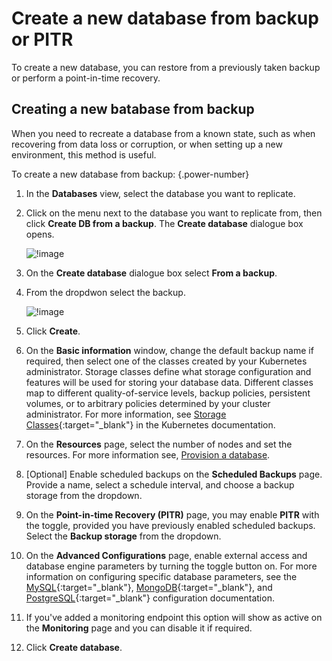 # Create a new database from backup or PITR

To create a new database, you can restore from a previously taken backup or perform a point-in-time recovery.

## Creating a new batabase from backup

When you need to recreate a database from a known state, such as when recovering from data loss or corruption, or when setting up a new environment, this method is useful.

To create a new database from backup:
{.power-number}

1. In the <i class="uil uil-database"></i> **Databases** view, select the database you want to replicate.
2. Click on the <i class="uil uil-ellipsis-h"></i> menu next to the database you want to replicate from, then click **Create DB from a backup**. The **Create database** dialogue box opens.

    ![!image](../images/create_new_db_from_backup.png)

3. On the **Create database** dialogue box select **From a backup**.

4. From the dropdwon select the backup.

    ![!image](../images/create_db.png)

5. Click **Create**.

6. On the **Basic information** window, change the default backup name if required, then select one of the classes created by your Kubernetes administrator.
Storage classes define what storage configuration and features will be used for storing your database data. Different classes map to different quality-of-service levels, backup policies, persistent volumes, or to arbitrary policies determined by your cluster administrator. For more information, see [Storage Classes](https://kubernetes.io/docs/concepts/storage/storage-classes/){:target="_blank"} in the Kubernetes documentation. 
7. On the **Resources** page, select the number of nodes and set the resources. For more information see, [Provision a database](../use/db_provision.md).
8. [Optional] Enable scheduled backups on the **Scheduled Backups** page. Provide a name, select a schedule interval, and choose a backup storage from the dropdown.
9. On the **Point-in-time Recovery (PITR)** page, you may enable **PITR** with the toggle, provided you have previously enabled scheduled backups. Select the **Backup storage** from the dropdown.

10. On the **Advanced Configurations** page, enable external access and database engine parameters by turning the toggle button on. For more information on configuring specific database parameters, see the [MySQL](https://dev.mysql.com/doc/refman/8.0/en/option-files.html){:target="_blank"}, [MongoDB](https://www.mongodb.com/docs/manual/reference/configuration-options){:target="_blank"}, and [PostgreSQL](https://www.postgresql.org/docs/current/config-setting.html#CONFIG-SETTING-CONFIGURATION-FILE){:target="_blank"} configuration documentation.

11. If you've added a monitoring endpoint this option will show as active on the **Monitoring** page and you can disable it if required.
12. Click **Create database**.





